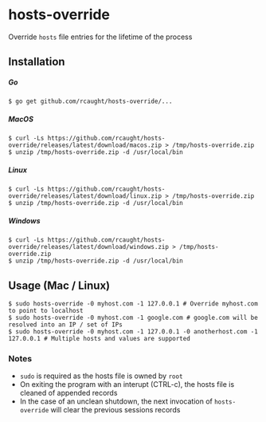 # hosts-override
Override `hosts` file entries for the lifetime of the process

## Installation
##### Go
```
$ go get github.com/rcaught/hosts-override/...
```
##### MacOS
```
$ curl -Ls https://github.com/rcaught/hosts-override/releases/latest/download/macos.zip > /tmp/hosts-override.zip
$ unzip /tmp/hosts-override.zip -d /usr/local/bin
```
##### Linux
```
$ curl -Ls https://github.com/rcaught/hosts-override/releases/latest/download/linux.zip > /tmp/hosts-override.zip
$ unzip /tmp/hosts-override.zip -d /usr/local/bin
```
##### Windows
```
$ curl -Ls https://github.com/rcaught/hosts-override/releases/latest/download/windows.zip > /tmp/hosts-override.zip
$ unzip /tmp/hosts-override.zip -d /usr/local/bin
```

## Usage (Mac / Linux)
```
$ sudo hosts-override -0 myhost.com -1 127.0.0.1 # Override myhost.com to point to localhost
$ sudo hosts-override -0 myhost.com -1 google.com # google.com will be resolved into an IP / set of IPs
$ sudo hosts-override -0 myhost.com -1 127.0.0.1 -0 anotherhost.com -1 127.0.0.1 # Multiple hosts and values are supported
```

### Notes
- `sudo` is required as the hosts file is owned by `root`
- On exiting the program with an interupt (CTRL-c), the hosts file is cleaned of appended records
- In the case of an unclean shutdown, the next invocation of `hosts-override` will clear the previous sessions records
